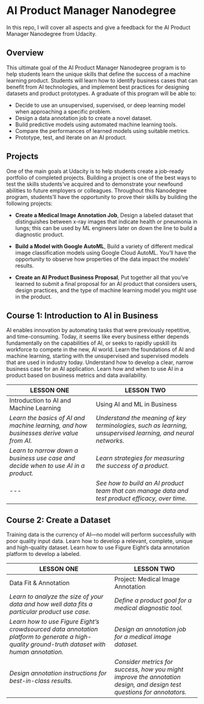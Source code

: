# AI Product Manager Nanodegree
In this repo, I will cover all aspects and give a feedback for the AI Product Manager Nanodegree from Udacity.

## Overview
This ultimate goal of the AI Product Manager Nanodegree program is to help students learn the unique skills that define the success of a machine learning product. Students will learn how to identify business cases that can benefit from AI technologies, and implement best practices for designing datasets and product prototypes. A graduate of this program will be able to:

* Decide to use an unsupervised, supervised, or deep learning model when approaching a specific problem.
* Design a data annotation job to create a novel dataset.
* Build predictive models using automated machine learning tools.
* Compare the performances of learned models using suitable metrics.
* Prototype, test, and iterate on an AI product.

## Projects
One of the main goals at Udacity is to help students create a job-ready portfolio of completed projects. Building a project is one of the best ways to test the skills students’ve acquired and to demonstrate your newfound abilities to future employers or colleagues. Throughout this Nanodegree program, students’ll have the opportunity to prove their skills by building the following projects:

* **Create a Medical Image Annotation Job**, Design a labeled dataset that distinguishes between x-ray images that indicate health or pneumonia in lungs; this can be used by ML engineers later on down the line to build a diagnostic product.

* **Build a Model with Google AutoML**, Build a variety of different medical image classification models using Google Cloud AutoML. You’ll have the opportunity to observe how properties of the data impact the models’ results.
     
* **Create an AI Product Business Proposal**, Put together all that you’ve learned to submit a final proposal for an AI product that considers users, design practices, and the type of machine learning model you might use in the product.

## Course 1: Introduction to AI in Business

AI enables innovation by automating tasks that were previously repetitive, and time-consuming. Today, it seems like every business either depends fundamentally on the capabilities of AI, or seeks to rapidly upskill its workforce to compete in the new, AI world. Learn the foundations of AI and machine learning, starting with the unsupervised and supervised models that are used in industry today. Understand how to develop a clear, narrow business case for an AI application. Learn how and when to use AI in a product based on business metrics and data availability.


| LESSON ONE  | LESSON TWO |
| ------------- | ------------- |
| Introduction to AI and Machine Learning  | Using AI and ML in Business  |
| *Learn the basics of AI and machine learning, and how businesses derive value from AI.*  | *Understand the meaning of key terminologies, such as learning, unsupervised learning, and neural networks.*  |
| *Learn to narrow down a business use case and decide when to use AI in a product.* | *Learn strategies for measuring the success of a product.* |
| --- | *See how to build an AI product team that can manage data and test product efficacy, over time.* |

## Course 2: Create a Dataset
Training data is the currency of AI—no model will perform successfully with poor quality input data. Learn how to develop a relevant, complete, unique and high-quality dataset. Learn how to use Figure Eight’s data annotation platform to develop a labeled.

| LESSON ONE  | LESSON TWO |
| ------------- | ------------- |
| Data Fit & Annotation  | Project: Medical Image Annotation  |
| *Learn to analyze the size of your data and how well data fits a particular product use case.*  | *Define a product goal for a medical diagnostic tool.*  |
| *Learn how to use Figure Eight’s crowdsourced data annotation platform to generate a high-quality ground-truth dataset with human annotation.* | *Design an annotation job for a medical image dataset.* |
| *Design annotation instructions for best-in-class results.* | *Consider metrics for success, how you might improve the annotation design, and design test questions for annotators.* |
